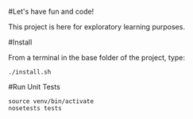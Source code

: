 #Let's have fun and code!

This project is here for exploratory learning purposes.  

#Install

From a terminal in the base folder of the project, type:
```
./install.sh
```

#Run Unit Tests

```
source venv/bin/activate
nosetests tests
```
